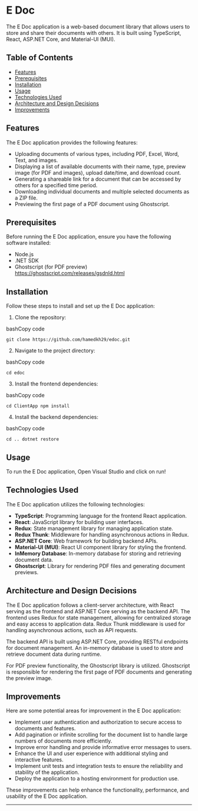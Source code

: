 E Doc
=====

The E Doc application is a web-based document library that allows users to store and share their documents with others. It is built using TypeScript, React, ASP.NET Core, and Material-UI (MUI).

Table of Contents
-----------------

*   [Features](#features)
*   [Prerequisites](#prerequisites)
*   [Installation](#installation)
*   [Usage](#usage)
*   [Technologies Used](#technologies-used)
*   [Architecture and Design Decisions](#architecture-and-design-decisions)
*   [Improvements](#improvements)

Features
--------

The E Doc application provides the following features:

*   Uploading documents of various types, including PDF, Excel, Word, Text, and images.
*   Displaying a list of available documents with their name, type, preview image (for PDF and images), upload date/time, and download count.
*   Generating a shareable link for a document that can be accessed by others for a specified time period.
*   Downloading individual documents and multiple selected documents as a ZIP file.
*   Previewing the first page of a PDF document using Ghostscript.

Prerequisites
-------------

Before running the E Doc application, ensure you have the following software installed:

*   Node.js
*   .NET SDK
*   Ghostscript (for PDF preview) https://ghostscript.com/releases/gsdnld.html

Installation
------------

Follow these steps to install and set up the E Doc application:

1.  Clone the repository:

bashCopy code

`git clone https://github.com/hamedkh29/edoc.git`

2.  Navigate to the project directory:

bashCopy code

`cd edoc`

3.  Install the frontend dependencies:

bashCopy code

`cd ClientApp npm install`

4.  Install the backend dependencies:

bashCopy code

`cd .. dotnet restore`

Usage
-----

To run the E Doc application, Open Visual Studio and click on run!

Technologies Used
-----------------

The E Doc application utilizes the following technologies:

*   **TypeScript**: Programming language for the frontend React application.
*   **React**: JavaScript library for building user interfaces.
*   **Redux**: State management library for managing application state.
*   **Redux Thunk**: Middleware for handling asynchronous actions in Redux.
*   **ASP.NET Core**: Web framework for building backend APIs.
*   **Material-UI (MUI)**: React UI component library for styling the frontend.
*   **InMemory Database**: In-memory database for storing and retrieving document data.
*   **Ghostscript**: Library for rendering PDF files and generating document previews.

Architecture and Design Decisions
---------------------------------

The E Doc application follows a client-server architecture, with React serving as the frontend and ASP.NET Core serving as the backend API. The frontend uses Redux for state management, allowing for centralized storage and easy access to application data. Redux Thunk middleware is used for handling asynchronous actions, such as API requests.

The backend API is built using ASP.NET Core, providing RESTful endpoints for document management. An in-memory database is used to store and retrieve document data during runtime.

For PDF preview functionality, the Ghostscript library is utilized. Ghostscript is responsible for rendering the first page of PDF documents and generating the preview image.

Improvements
------------

Here are some potential areas for improvement in the E Doc application:

*   Implement user authentication and authorization to secure access to documents and features.
*   Add pagination or infinite scrolling for the document list to handle large numbers of documents more efficiently.
*   Improve error handling and provide informative error messages to users.
*   Enhance the UI and user experience with additional styling and interactive features.
*   Implement unit tests and integration tests to ensure the reliability and stability of the application.
*   Deploy the application to a hosting environment for production use.

These improvements can help enhance the functionality, performance, and usability of the E Doc application.

* * *